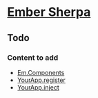 # [Ember Sherpa](http://embersherpa.com)

## Todo

### Content to add

- [Em.Components](http://stackoverflow.com/questions/18482457/architecture-for-reusable-object-in-ember/)
- [YourApp.register](http://stackoverflow.com/questions/18209862/how-and-when-to-use-ember-application-register-and-inject-methods/18210271)
- [YourApp.inject](http://stackoverflow.com/questions/18209862/how-and-when-to-use-ember-application-register-and-inject-methods/18210271)